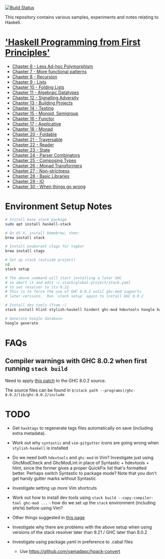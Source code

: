 [![Build Status](https://travis-ci.org/martinrist/haskell-sandbox.svg?branch=master)](https://travis-ci.org/martinrist/haskell-sandbox)

This repository contains various samples, experiments and notes relating to Haskell.

# ['Haskell Programming from First Principles'](http://haskellbook.com)

- [Chapter 6 - Less Ad-hoc Polymorphism](src/programmingHaskell/chapter06/notes.md)
- [Chapter 7 - More functional patterns](src/programmingHaskell/chapter07/notes.md)
- [Chapter 8 - Recursion](src/programmingHaskell/chapter08/notes.md)
- [Chapter 9 - Lists](src/programmingHaskell/chapter09/notes.md)
- [Chapter 10 - Folding Lists](src/programmingHaskell/chapter10/notes.md)
- [Chapter 11 - Algebraic Datatypes](src/programmingHaskell/chapter11/notes.md)
- [Chapter 12 - Signalling Adversity](src/programmingHaskell/chapter12/notes.md)
- [Chapter 13 - Building Projects](src/programmingHaskell/chapter13/notes.md)
- [Chapter 14 - Testing](src/programmingHaskell/chapter14/notes.md)
- [Chapter 15 - Monoid, Semigroup](src/programmingHaskell/chapter15/notes.md)
- [Chapter 16 - Functor](src/programmingHaskell/chapter16/notes.md)
- [Chapter 17 - Applicative](src/programmingHaskell/chapter17/notes.md)
- [Chapter 18 - Monad](src/programmingHaskell/chapter18/notes.md)
- [Chapter 20 - Foldable](src/programmingHaskell/chapter20/notes.md)
- [Chapter 21 - Traversable](src/programmingHaskell/chapter21/notes.md)
- [Chapter 22 - Reader](src/programmingHaskell/chapter22/notes.md)
- [Chapter 23 - State](src/programmingHaskell/chapter23/notes.md)
- [Chapter 24 - Parser Combinators](src/programmingHaskell/chapter24/notes.md)
- [Chapter 25 - Composing Types](src/programmingHaskell/chapter25/notes.md)
- [Chapter 26 - Monad Transformers](src/programmingHaskell/chapter26/notes.md)
- [Chapter 27 - Non-strictness](src/programmingHaskell/chapter27/notes.md)
- [Chapter 28 - Basic Libraries](src/programmingHaskell/chapter28/notes.md)
- [Chapter 29 - IO](src/programmingHaskell/chapter29/notes.md)
- [Chapter 30 - When things go wrong](src/programmingHaskell/chapter30/notes.md)


# Environment Setup Notes

```bash
# Install base stack package
sudo apt install haskell-stack

# On OS X, install Homebrew, then:
brew install stack

# Install exuberant ctags for tagbar
brew install ctags

# Set up stack (outside project)
cd
stack setup

# The above command will start installing a later GHC
# so abort it and edit ~/.stack/global-project/stack.yaml
# to set resolver to lts-9.21
# This is to force the use of GHC 8.0.2 until ghc-mod supports
# later versions.  Run `stack setup` again to install GHC 8.0.2

# Install dev tools (from ~)
stack install hlint stylish-haskell hindent ghc-mod hdevtools hoogle hasktags hspec-discover

# Generate hoogle database
hoogle generate
```


# FAQs

## Compiler warnings with GHC 8.0.2 when first running `stack build`

Need to apply [this patch](https://github.com/NixOS/nixpkgs/blob/master/pkgs/development/compilers/ghc/ghc-8.0.2-no-cpp-warnings.patch) to the GHC 8.0.2 source.

The source files can be found in `$(stack path
--programs)/ghc-8.0.2/lib/ghc-8.0.2/include`



# TODO

- Get `hasktags` to regenerate tags files automatically on save (including extra
  metadata).

- Work out why `syntastic` and `vim-gitgutter` icons are going wrong when
  `stylish-haskell` is installed

- Do we need both `hdevtools` and `ghc-mod` in Vim?  Investigate just using
  GhcModCheck and GhcModLint in place of Syntastic + hdevtools + hlint, since
  the former gives a proper QuickFix list that's formatted better.  Perhaps
  switch Syntastic to package mode?  Note that you don't get handy gutter marks
  without Syntastic

- Investigate setting up more Vim shortcuts

- Work out how to install dev tools using `stack build --copy-compiler-tool ghc-mod ...` - how do we set up the `stack` environment (including `$PATH`) before using Vim?

- Other things suggested in [this page](https://lexi-lambda.github.io/blog/2018/02/10/an-opinionated-guide-to-haskell-in-2018/)

- Investigate why there are problems with the above setup when using versions of
  the stack resolver later than 9.21 / GHC later than 8.0.2

- Investigate using package.yaml in preference to .cabal files
    - Use https://github.com/yamadapc/hpack-convert
